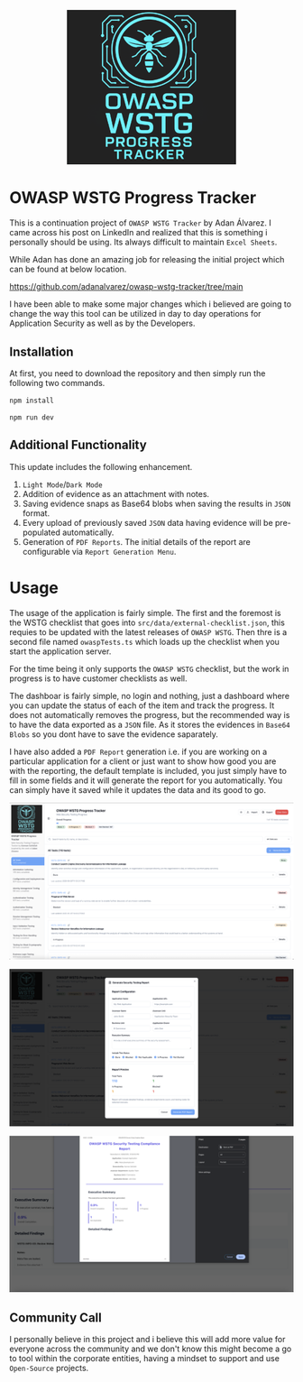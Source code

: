 <p align="center"><img src='public/logo1.png' width=300>
</p>

# OWASP WSTG Progress Tracker

This is a continuation project of `OWASP WSTG Tracker` by Adan Álvarez. I came across his post on LinkedIn and realized that this is something i personally should be using. Its always difficult to maintain `Excel Sheets`. 

While Adan has done an amazing job for releasing the initial project which can be found at below location. 

https://github.com/adanalvarez/owasp-wstg-tracker/tree/main

I have been able to make some major changes which i believed are going to change the way this tool can be utilized in day to day operations for Application Security as well as by the Developers. 

## Installation

At first, you need to download the repository and then simply run the following two commands. 

```
npm install
```
```
npm run dev
```

## Additional Functionality

This update includes the following enhancement. 

1. `Light Mode`/`Dark Mode` 
2. Addition of evidence as an attachment with notes. 
3. Saving evidence snaps as Base64 blobs when saving the results in `JSON` format. 
4. Every upload of previously saved `JSON` data having evidence will be pre-populated automatically. 
5. Generation of `PDF Reports`. The initial details of the report are configurable via `Report Generation Menu`.

# Usage

The usage of the application is fairly simple. The first and the foremost is the WSTG checklist that goes into `src/data/external-checklist.json`, this requies to be updated with the latest releases of `OWASP WSTG`. Then thre is a second file named `owaspTests.ts` which loads up the checklist when you start the application server. 

For the time being it only supports the `OWASP WSTG` checklist, but the work in progress is to have customer checklists as well. 

The dashboar is fairly simple, no login and nothing, just a dashboard where you can update the status of each of the item and track the progress. It does not automatically removes the progress, but the recommended way is to have the data exported as a `JSON` file. As it stores the evidences in `Base64 Blobs` so you dont have to save the evidence saparately. 

I have also added a `PDF Report` generation i.e. if you are working on a particular application for a client or just want to show how good you are with the reporting, the default template is included, you just simply have to fill in some fields and it will generate the report for you automatically. You can simply have it saved while it updates the data and its good to go. 

![](./snaps/1.png)

![](./snaps/2.png)

![](./snaps/3.png)

## Community Call

I personally believe in this project and i believe this will add more value for everyone across the community and we don't know this might become a go to tool within the corporate entities, having a mindset to support and use `Open-Source` projects. 

